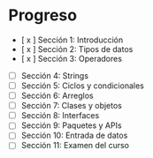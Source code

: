 # Progreso

- [ x ] Sección 1: Introducción
- [ x ] Sección 2: Tipos de datos
- [ x ] Sección 3: Operadores
- [ ] Sección 4: Strings
- [ ] Sección 5: Ciclos y condicionales
- [ ] Sección 6: Arreglos
- [ ] Sección 7: Clases y objetos
- [ ] Sección 8: Interfaces
- [ ] Sección 9: Paquetes y APIs
- [ ] Sección 10: Entrada de datos
- [ ] Sección 11: Examen del curso
